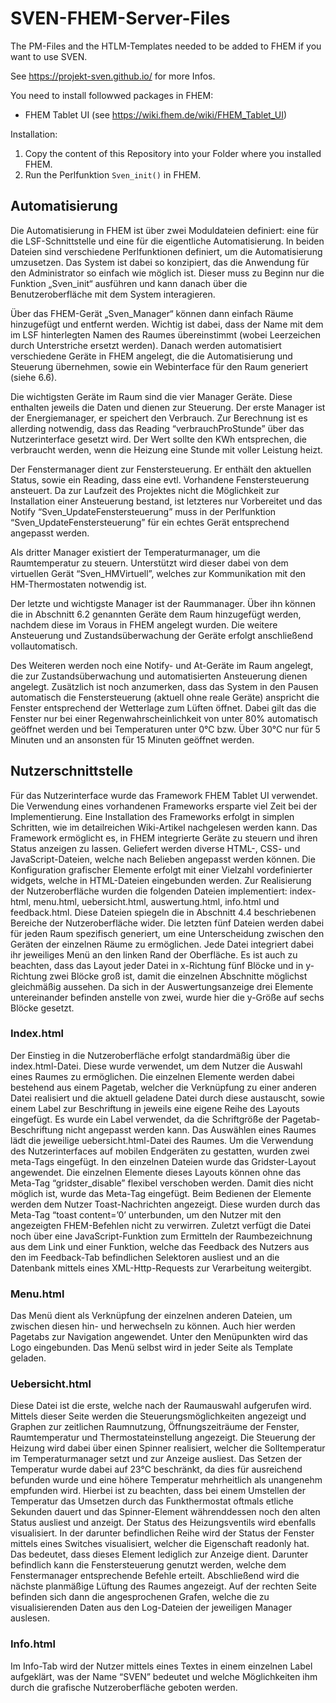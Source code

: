 # SVEN-FHEM-Server-Files

The PM-Files and the HTLM-Templates needed to be added to FHEM if you want to use SVEN.

See https://projekt-sven.github.io/ for more Infos.

You need to install followwed packages in FHEM:
- FHEM Tablet UI (see https://wiki.fhem.de/wiki/FHEM_Tablet_UI)

Installation:
1.  Copy the content of this Repository into your Folder where you installed FHEM.
2.  Run the Perlfunktion `Sven_init()` in FHEM.

## Automatisierung

Die Automatisierung in FHEM ist über zwei Moduldateien definiert: eine für die LSF-Schnittstelle und eine für die eigentliche Automatisierung. In beiden Dateien sind verschiedene Perlfunktionen definiert, um die Automatisierung umzusetzen. Das System ist dabei so konzipiert, das die Anwendung für den Administrator so einfach wie möglich ist. Dieser muss zu Beginn nur die Funktion „Sven_init“ ausführen und kann danach über die Benutzeroberfläche mit dem System interagieren. 

Über das FHEM-Gerät „Sven_Manager“ können dann einfach Räume hinzugefügt und entfernt werden. Wichtig ist dabei, dass der Name mit dem im LSF hinterlegten Namen des Raumes übereinstimmt (wobei Leerzeichen durch Unterstriche ersetzt werden). Danach werden automatisiert verschiedene Geräte in FHEM angelegt, die die Automatisierung und Steuerung übernehmen, sowie ein Webinterface für den Raum generiert (siehe 6.6). 

Die wichtigsten Geräte im Raum sind die vier Manager Geräte. Diese enthalten jeweils die Daten und dienen zur Steuerung. Der erste Manager ist der Energiemanager, er speichert den Verbrauch. Zur Berechnung ist es allerding notwendig, dass das Reading “verbrauchProStunde” über das Nutzerinterface gesetzt wird. Der Wert sollte den KWh entsprechen, die verbraucht werden, wenn die Heizung eine Stunde mit voller Leistung heizt. 

Der Fenstermanager dient zur Fenstersteuerung. Er enthält den aktuellen Status, sowie ein Reading, dass eine evtl. Vorhandene Fenstersteuerung ansteuert. Da zur Laufzeit des Projektes nicht die Möglichkeit zur Installation einer Ansteuerung bestand, ist letzteres nur Vorbereitet und das Notify “Sven_UpdateFenstersteuerung” muss in der Perlfunktion “Sven_UpdateFenstersteuerung” für ein echtes Gerät entsprechend angepasst werden. 

Als dritter Manager existiert der Temperaturmanager, um die Raumtemperatur zu steuern. Unterstützt wird dieser dabei von dem virtuellen Gerät “Sven_HMVirtuell”, welches zur Kommunikation mit den HM-Thermostaten notwendig ist. 

Der letzte und wichtigste Manager ist der Raummanager. Über ihn können die in Abschnitt 6.2 genannten Geräte dem Raum hinzugefügt werden, nachdem diese im Voraus in FHEM angelegt wurden. Die weitere Ansteuerung und Zustandsüberwachung der Geräte erfolgt anschließend vollautomatisch. 

Des Weiteren werden noch eine Notify- und At-Geräte im Raum angelegt, die zur Zustandsüberwachung und automatisierten Ansteuerung dienen angelegt. Zusätzlich ist noch anzumerken, dass das System in den Pausen automatisch die Fenstersteuerung (aktuell ohne reale Geräte) anspricht die Fenster entsprechend der Wetterlage zum Lüften öffnet. Dabei gilt das die Fenster nur bei einer Regenwahrscheinlichkeit von unter 80% automatisch geöffnet werden und bei Temperaturen unter 0°C bzw. Über 30°C nur für 5 Minuten und an ansonsten für 15 Minuten geöffnet werden. 

## Nutzerschnittstelle
Für das Nutzerinterface wurde das Framework FHEM Tablet UI verwendet. Die Verwendung eines vorhandenen Frameworks ersparte viel Zeit bei der Implementierung. Eine Installation des Frameworks erfolgt in simplen Schritten, wie im detailreichen Wiki-Artikel nachgelesen werden kann. Das Framework ermöglicht es, in FHEM integrierte Geräte zu steuern und ihren Status anzeigen zu lassen. Geliefert werden diverse HTML-, CSS- und JavaScript-Dateien, welche nach Belieben angepasst werden können. Die Konfiguration grafischer Elemente erfolgt mit einer Vielzahl vordefinierter widgets, welche in HTML-Dateien eingebunden werden. Zur Realisierung der Nutzeroberfläche wurden die folgenden Dateien implementiert: index-html, menu.html, uebersicht.html, auswertung.html, info.html und feedback.html. Diese Dateien spiegeln die in Abschnitt 4.4 beschriebenen Bereiche der Nutzeroberfläche wider. Die letzten fünf Dateien werden dabei für jeden Raum spezifisch generiert, um eine Unterscheidung zwischen den Geräten der einzelnen Räume zu ermöglichen. Jede Datei integriert dabei ihr jeweiliges Menü an den linken Rand der Oberfläche. Es ist auch zu beachten, dass das Layout jeder Datei in x-Richtung fünf Blöcke und in y-Richtung zwei Blöcke groß ist, damit die einzelnen Abschnitte möglichst gleichmäßig aussehen. Da sich in der Auswertungsanzeige drei Elemente untereinander befinden anstelle von zwei, wurde hier die y-Größe auf sechs Blöcke gesetzt. 

### Index.html 

Der Einstieg in die Nutzeroberfläche erfolgt standardmäßig über die index.html-Datei. Diese wurde verwendet, um dem Nutzer die Auswahl eines Raumes zu ermöglichen. Die einzelnen Elemente werden dabei bestehend aus einem Pagetab, welcher die Verknüpfung zu einer anderen Datei realisiert und die aktuell geladene Datei durch diese austauscht, sowie einem Label zur Beschriftung in jeweils eine eigene Reihe des Layouts eingefügt. Es wurde ein Label verwendet, da die Schriftgröße der Pagetab-Beschriftung nicht angepasst werden kann. Das Auswählen eines Raumes lädt die jeweilige uebersicht.html-Datei des Raumes. Um die Verwendung des Nutzerinterfaces auf mobilen Endgeräten zu gestatten, wurden zwei meta-Tags eingefügt. In den einzelnen Dateien wurde das Gridster-Layout angewendet. Die einzelnen Elemente dieses Layouts können ohne das Meta-Tag “gridster_disable” flexibel verschoben werden. Damit dies nicht möglich ist, wurde das Meta-Tag eingefügt. Beim Bedienen der Elemente werden dem Nutzer Toast-Nachrichten angezeigt. Diese wurden durch das Meta-Tag “toast content=’0’ unterbunden, um den Nutzer mit den angezeigten FHEM-Befehlen nicht zu verwirren. Zuletzt verfügt die Datei noch über eine JavaScript-Funktion zum Ermitteln der Raumbezeichnung aus dem Link und einer Funktion, welche das Feedback des Nutzers aus den im Feedback-Tab befindlichen Selektoren ausliest und an die Datenbank mittels eines XML-Http-Requests zur Verarbeitung weitergibt.  

### Menu.html 

Das Menü dient als Verknüpfung der einzelnen anderen Dateien, um zwischen diesen hin- und herwechseln zu können. Auch hier werden Pagetabs zur Navigation angewendet. Unter den Menüpunkten wird das Logo eingebunden. Das Menü selbst wird in jeder Seite als Template geladen.  

### Uebersicht.html 

Diese Datei ist die erste, welche nach der Raumauswahl aufgerufen wird. Mittels dieser Seite werden die Steuerungsmöglichkeiten angezeigt und Graphen zur zeitlichen Raumnutzung, Öffnungszeiträume der Fenster, Raumtemperatur und Thermostateinstellung angezeigt. Die Steuerung der Heizung wird dabei über einen Spinner realisiert, welcher die Solltemperatur im Temperaturmanager setzt und zur Anzeige ausliest. Das Setzen der Temperatur wurde dabei auf 23°C beschränkt, da dies für ausreichend befunden wurde und eine höhere Temperatur mehrheitlich als unangenehm empfunden wird. Hierbei ist zu beachten, dass bei einem Umstellen der Temperatur das Umsetzen durch das Funkthermostat oftmals etliche Sekunden dauert und das Spinner-Element währenddessen noch den alten Status ausliest und anzeigt. Der Status des Heizungsventils wird ebenfalls visualisiert. In der darunter befindlichen Reihe wird der Status der Fenster mittels eines Switches visualisiert, welcher die Eigenschaft readonly hat. Das bedeutet, dass dieses Element lediglich zur Anzeige dient. Darunter befindlich kann die Fenstersteuerung genutzt werden, welche dem Fenstermanager entsprechende Befehle erteilt.  Abschließend wird die nächste planmäßige Lüftung des Raumes angezeigt. Auf der rechten Seite befinden sich dann die angesprochenen Grafen, welche die zu visualisierenden Daten aus den Log-Dateien der jeweiligen Manager auslesen. 

### Info.html 

Im Info-Tab wird der Nutzer mittels eines Textes in einem einzelnen Label aufgeklärt, was der Name “SVEN” bedeutet und welche Möglichkeiten ihm durch die grafische Nutzeroberfläche geboten werden. 
